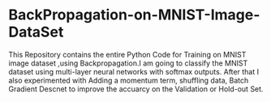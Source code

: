 # BackPropagation-on-MNIST-Image-DataSet
This Repository contains the entire Python Code for Training on MNIST image dataset ,using Backpropagation.I am going to classify the MNIST
dataset using multi-layer neural networks with softmax outputs.
After that I also experimented with Adding a momentum term, shuffling data, Batch Gradient Descnet to improve the accuarcy on the Validation or Hold-out Set.
